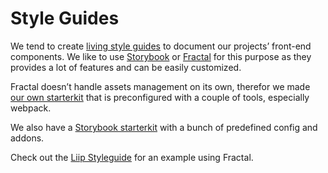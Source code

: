 # Style Guides

We tend to create [living style guides](https://www.smashingmagazine.com/2016/05/creating-a-living-style-guide-case-study/) to document our projects’ front-end components. We like to use [Storybook](https://storybook.js.org/) or [Fractal](https://fractal.build/) for this purpose as they provides a lot of features and can be easily customized.

Fractal doesn’t handle assets management on its own, therefor we made [our own starterkit](https://github.com/liip/styleguide-starterkit) that is preconfigured with a couple of tools, especially webpack.

We also have a [Storybook starterkit](https://github.com/liip/storybook-starterkit) with a bunch of predefined config and addons.

Check out the [Liip Styleguide](https://styleguide.liip.ch/) for an example using Fractal.
